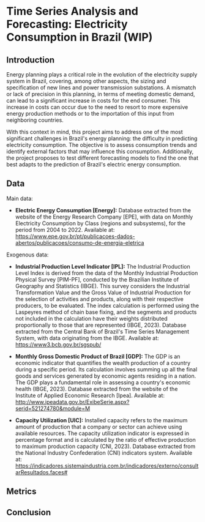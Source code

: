 # Time Series Analysis and Forecasting: Electricity Consumption in Brazil (WIP)

## Introduction
Energy planning plays a critical role in the evolution of the electricity supply system in Brazil, covering, among other aspects, the sizing and specification of new lines and power transmission substations. A mismatch or lack of precision in this planning, in terms of meeting domestic demand, can lead to a significant increase in costs for the end consumer. This increase in costs can occur due to the need to resort to more expensive energy production methods or to the importation of this input from neighboring countries.

With this context in mind, this project aims to address one of the most significant challenges in Brazil's energy planning: the difficulty in predicting electricity consumption. The objective is to assess consumption trends and identify external factors that may influence this consumption. Additionally, the project proposes to test different forecasting models to find the one that best adapts to the prediction of Brazil's electric energy consumption.


## Data
Main data:
- **Electric Energy Consumption [Energy]:** 
  Database extracted from the website of the Energy Research Company [EPE], with data on Monthly Electricity Consumption by Class (regions and subsystems), for the period from 2004 to 2022.
  Available at: <https://www.epe.gov.br/pt/publicacoes-dados-abertos/publicacoes/consumo-de-energia-eletrica>

Exogenous data:
- **Industrial Production Level Indicator [IPL]:** 
  The Industrial Production Level Index is derived from the data of the Monthly Industrial Production Physical Survey [PIM-PF], conducted by the Brazilian Institute of Geography and Statistics (IBGE). This survey considers the Industrial Transformation Value and the Gross Value of Industrial Production for the selection of activities and products, along with their respective producers, to be evaluated. The index calculation is performed using the Laspeyres method of chain base fixing, and the segments and products not included in the calculation have their weights distributed proportionally to those that are represented (IBGE, 2023).
  Database extracted from the Central Bank of Brazil's Time Series Management System, with data originating from the IBGE.
  Available at: <https://www3.bcb.gov.br/sgspub/> 

- **Monthly Gross Domestic Product of Brazil [GDP]:** 
  The GDP is an economic indicator that quantifies the wealth production of a country during a specific period. Its calculation involves summing up all the final goods and services generated by economic agents residing in a nation. The GDP plays a fundamental role in assessing a country's economic health (IBGE, 2023).
  Database extracted from the website of the Institute of Applied Economic Research [Ipea].
  Available at: <http://www.ipeadata.gov.br/ExibeSerie.aspx?serid=521274780&module=M>

- **Capacity Utilization [UIC]:** 
  Installed capacity refers to the maximum amount of production that a company or sector can achieve using available resources. The capacity utilization indicator is expressed in percentage format and is calculated by the ratio of effective production to maximum production capacity (CNI, 2023).
  Database extracted from the National Industry Confederation (CNI) indicators system.
  Available at: <https://indicadores.sistemaindustria.com.br/indicadores/externo/consultarResultados.faces#>


## Metrics


## Conclusion
